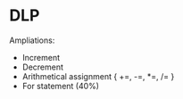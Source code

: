 # DLP
Ampliations:
- Increment
- Decrement
- Arithmetical assignment { +=, -=, *=, /= }
- For statement (40%)
